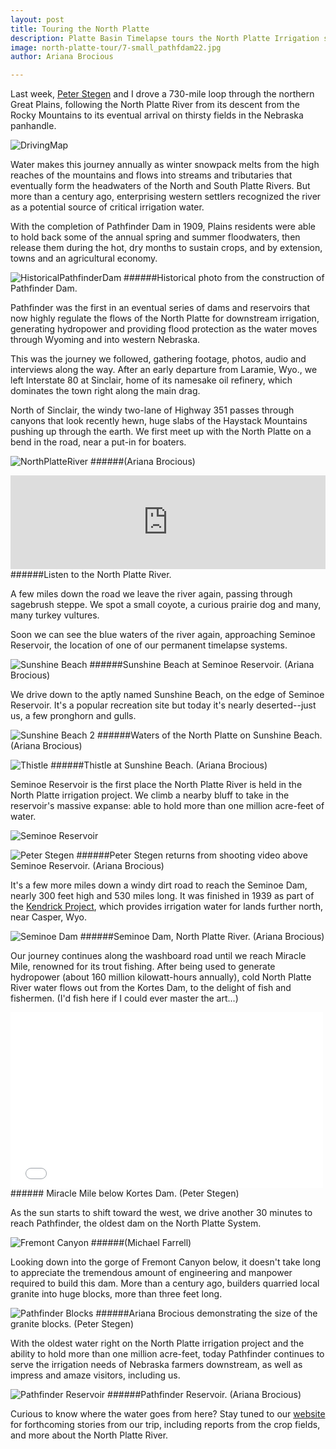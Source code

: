 ```yaml
---
layout: post
title: Touring the North Platte
description: Platte Basin Timelapse tours the North Platte Irrigation system (including Pathfinder Dam) with cameras in hand, to learn how water is managed between the mountains and the crop fields.
image: north-platte-tour/7-small_pathfdam22.jpg
author: Ariana Brocious

---
```


Last week, [Peter Stegen](http://www.plattebasintimelapse.com/blog/team/) and I drove a 730-mile loop through the northern Great Plains, following the North Platte River from its descent from the Rocky Mountains to its eventual arrival on thirsty fields in the Nebraska panhandle.

![DrivingMap](http://www.plattebasintimelapse.com/blog/images/pbt-blog-uploads/north-platte-tour/DrivingMap.jpg "DrivingMap")

Water makes this journey annually as winter snowpack melts from the high reaches of the mountains and flows into streams and tributaries that eventually form the headwaters of the North and South Platte Rivers. But more than a century ago, enterprising western settlers recognized the river as a potential source of critical irrigation water. 

With the completion of Pathfinder Dam in 1909, Plains residents were able to hold back some of the annual spring and summer floodwaters, then release them  during the hot, dry  months to sustain crops, and by extension, towns and an agricultural economy.

![HistoricalPathfinderDam](http://www.plattebasintimelapse.com/blog/images/pbt-blog-uploads/north-platte-tour/7-small_pathfdam22.jpg "HistoricalPathfinderDam")
######Historical photo from the construction of Pathfinder Dam. 

Pathfinder was the first in an eventual series of dams and reservoirs that now highly regulate the flows of the North Platte for downstream irrigation, generating hydropower and providing flood protection as the water moves through Wyoming and into  western Nebraska. 

This was the journey we followed, gathering footage, photos, audio and interviews along the way. After an early departure from Laramie, Wyo., we left Interstate 80 at Sinclair, home of its namesake oil refinery, which dominates the town right along the main drag. 

North of Sinclair, the windy two-lane of Highway 351 passes through canyons that look recently hewn, huge slabs of the Haystack Mountains pushing up through the earth. We first meet up with the North Platte on a bend in the road, near a put-in for boaters.

![NorthPlatteRiver](http://www.plattebasintimelapse.com/blog/images/pbt-blog-uploads/north-platte-tour/NorthPlatteRiver1.jpg "NorthPlatteRiver")
######(Ariana Brocious)     

<iframe width="100%" scrolling="no" frameborder="no" src="https://w.soundcloud.com/player/?url=https%3A//api.soundcloud.com/tracks/161809826%3Fsecret_token%3Ds-ThT1h&amp;auto_play=false&amp;hide_related=false&amp;show_comments=true&amp;show_user=true&amp;show_reposts=false&amp;visual=true"></iframe>
######Listen to the North Platte River.

A few miles down the road we leave the river again, passing through sagebrush steppe. We spot a small coyote, a curious prairie dog and many, many turkey vultures. 

Soon we can see the blue waters of the river again, approaching Seminoe Reservoir, the location of one of our permanent timelapse systems.

![Sunshine Beach](http://www.plattebasintimelapse.com/blog/images/pbt-blog-uploads/north-platte-tour/SunshineBeach1.jpg "Sunshine Beach")
######Sunshine Beach at Seminoe Reservoir. (Ariana Brocious)     

We drive down to the aptly named Sunshine Beach, on the edge of Seminoe Reservoir. It's a popular recreation site but today it's nearly deserted--just us, a few pronghorn and gulls.

![Sunshine Beach 2](http://www.plattebasintimelapse.com/blog/images/pbt-blog-uploads/north-platte-tour/SunshineBeach2.jpg "Sunshine Beach 2")
######Waters of the North Platte on Sunshine Beach. (Ariana Brocious)     

![Thistle](http://www.plattebasintimelapse.com/blog/images/pbt-blog-uploads/north-platte-tour/Thistle_sunshinebeach.jpg "Thistle")
######Thistle at Sunshine Beach. (Ariana Brocious)     

Seminoe Reservoir is the first place the North Platte River is held in the North Platte irrigation project. We climb a nearby bluff to take in the reservoir's massive expanse: able to hold more than one million acre-feet of water.

![Seminoe Reservoir](http://www.plattebasintimelapse.com/blog/images/pbt-blog-uploads/north-platte-tour/SeminoeAbove.jpg "Seminoe Reservoir")

![Peter Stegen](http://www.plattebasintimelapse.com/blog/images/pbt-blog-uploads/north-platte-tour/PeterStegen_semimoe.jpg "Peter Stegen")
######Peter Stegen returns from shooting video above Seminoe Reservoir. (Ariana Brocious) 

It's a few more miles down a windy dirt road to reach the Seminoe Dam, nearly 300 feet high and 530 miles long. It was finished in 1939 as part of the [Kendrick Project](http://www.usbr.gov/projects/Project.jsp?proj_Name=Kendrick%20Project), which provides irrigation water for lands further north, near Casper, Wyo. 

![Seminoe Dam](http://www.plattebasintimelapse.com/blog/images/pbt-blog-uploads/north-platte-tour/SeminoeDam.jpg "Seminoe Dam")
######Seminoe Dam, North Platte River. (Ariana Brocious)    

Our journey continues along the washboard road until we reach Miracle Mile, renowned for its trout fishing. After being used to generate hydropower (about 160 million kilowatt-hours annually), cold North Platte River water flows out from the Kortes Dam, to the delight of fish and fishermen. (I'd fish here if I could ever master the art...)

<div class="video-wrapper">
    <iframe src="//player.vimeo.com/video/102650880?title=0&amp;byline=0&amp;portrait=0" width="500" height="281" frameborder="0" webkitallowfullscreen mozallowfullscreen allowfullscreen></iframe>
</div> 
###### Miracle Mile below Kortes Dam. (Peter Stegen)

As the sun starts to shift toward the west, we drive another 30 minutes to reach Pathfinder, the oldest dam on the North Platte System.

![Fremont Canyon](http://www.plattebasintimelapse.com/blog/images/pbt-blog-uploads/north-platte-tour/FremontCanyon_20130528_Farrell_343_2.jpg "Fremont Canyon") 
######(Michael Farrell)   

Looking down into the gorge of Fremont Canyon below, it doesn't take long to appreciate the tremendous amount of engineering and manpower required to build this dam. More than a century ago, builders quarried local granite into huge blocks, more than three feet long.

![Pathfinder Blocks](http://www.plattebasintimelapse.com/blog/images/pbt-blog-uploads/north-platte-tour/AB_pathfinder.jpg "Pathfinder Blocks") 
######Ariana Brocious demonstrating the size of the granite blocks. (Peter Stegen)   
 
With the oldest water right on the North Platte irrigation project and the ability to hold more than one million acre-feet, today Pathfinder continues to serve the irrigation needs of Nebraska farmers downstream, as well as impress and amaze visitors, including us. 

![Pathfinder Reservoir](http://www.plattebasintimelapse.com/blog/images/pbt-blog-uploads/north-platte-tour/PathfinderReservoir.jpg "Pathfinder Reservoir")
######Pathfinder Reservoir. (Ariana Brocious)  

Curious to know where the water goes from here? Stay tuned to our [website](http://www.plattebasintimelapse.com/) for forthcoming stories from our trip, including reports from the crop fields, and more about the North Platte River. 